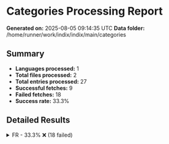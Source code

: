 # Categories Processing Report

**Generated on:** 2025-08-05 09:14:35 UTC
**Data folder:** /home/runner/work/indix/indix/main/categories

## Summary

- **Languages processed:** 1
- **Total files processed:** 2
- **Total entries processed:** 27
- **Successful fetches:** 9
- **Failed fetches:** 18
- **Success rate:** 33.3%

## Detailed Results

<details>
<summary>FR - 33.3% ❌ (18 failed)</summary>

- **Files processed:** 2
- **Total entries:** 27
- **Successful:** 9
- **Failed:** 18

### FR Files

<details>
<summary>Disney (castle): 45.0% ❌ (11 failed)</summary>

- 'Woody': Wikipedia article for 'Woody' in language 'fr' is too short (902 characters). The article may be a stub or redirect page. Try searching for a more specific topic.
- 'Buzz L'Éclair': Error making OpenSearch API request: 429 Client Error: Too many requests for url: https://fr.wikipedia.org/w/api.php?action=opensearch&limit=1&search=Buzz+L%27%C3%89clair&format=json
- 'Le Livre de la Jungle': Error making OpenSearch API request: 429 Client Error: Too many requests for url: https://fr.wikipedia.org/w/api.php?action=opensearch&limit=1&search=Le+Livre+de+la+Jungle&format=json
- 'Les 101 Dalmatiens': Error making OpenSearch API request: 429 Client Error: Too many requests for url: https://fr.wikipedia.org/w/api.php?action=opensearch&limit=1&search=Les+101+Dalmatiens&format=json
- 'Mickey': Error making OpenSearch API request: 429 Client Error: Too many requests for url: https://fr.wikipedia.org/w/api.php?action=opensearch&limit=1&search=Mickey&format=json
- 'Minnie': Error making OpenSearch API request: 429 Client Error: Too many requests for url: https://fr.wikipedia.org/w/api.php?action=opensearch&limit=1&search=Minnie&format=json
- 'Donald': Error making OpenSearch API request: 429 Client Error: Too many requests for url: https://fr.wikipedia.org/w/api.php?action=opensearch&limit=1&search=Donald&format=json
- 'Pluto': Error making OpenSearch API request: 429 Client Error: Too many requests for url: https://fr.wikipedia.org/w/api.php?action=opensearch&limit=1&search=Pluto&format=json
- 'Dingo': Error making OpenSearch API request: 429 Client Error: Too many requests for url: https://fr.wikipedia.org/w/api.php?action=opensearch&limit=1&search=Dingo&format=json
- 'Peter Pan': Error making OpenSearch API request: 429 Client Error: Too many requests for url: https://fr.wikipedia.org/w/api.php?action=opensearch&limit=1&search=Peter+Pan&format=json
- 'Pinnochio': Error making OpenSearch API request: 429 Client Error: Too many requests for url: https://fr.wikipedia.org/w/api.php?action=opensearch&limit=1&search=Pinnochio&format=json

</details>

<details>
<summary>Enfants (child_care): 0.0% ❌ (7 failed)</summary>

- 'donkey kong': Error making OpenSearch API request: 429 Client Error: Too many requests for url: https://fr.wikipedia.org/w/api.php?action=opensearch&limit=1&search=donkey+kong&format=json
- 'luigi': Error making OpenSearch API request: 429 Client Error: Too many requests for url: https://fr.wikipedia.org/w/api.php?action=opensearch&limit=1&search=luigi&format=json
- 'peach': Error making OpenSearch API request: 429 Client Error: Too many requests for url: https://fr.wikipedia.org/w/api.php?action=opensearch&limit=1&search=peach&format=json
- 'pikachu': Error making OpenSearch API request: 429 Client Error: Too many requests for url: https://fr.wikipedia.org/w/api.php?action=opensearch&limit=1&search=pikachu&format=json
- 'pokemon': Error making OpenSearch API request: 429 Client Error: Too many requests for url: https://fr.wikipedia.org/w/api.php?action=opensearch&limit=1&search=pokemon&format=json
- 'roblox': Error making OpenSearch API request: 429 Client Error: Too many requests for url: https://fr.wikipedia.org/w/api.php?action=opensearch&limit=1&search=roblox&format=json
- 'sonic': Error making OpenSearch API request: 429 Client Error: Too many requests for url: https://fr.wikipedia.org/w/api.php?action=opensearch&limit=1&search=sonic&format=json

</details>

</details>

